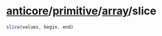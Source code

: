 # [anticore](../../../../../#reference)/[primitive](../../#reference)/[array](../#reference)/<a name="reference">slice</a>

```js
slice(values, begin, end)
```
